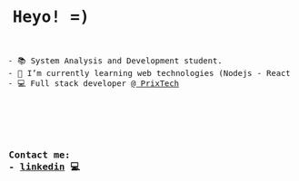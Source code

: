 
<pre>
<h1> Heyo! =) </h1>

 - 📚 System Analysis and Development student.
 - 🍵 I’m currently learning web technologies (Nodejs - React - TypeScript/JavaScript)
 - 💻 Full stack developer <a href="https://prix.tech/">@ PrixTech</a>


<br>

<h3> Contact me: 
 - <a href="https://www.linkedin.com/in/yaralviana/">linkedin</a> 💻 </h5> 
</pre>
